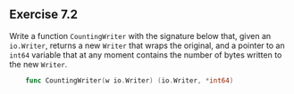## Exercise 7.2
Write a function `CountingWriter` with the signature below that, given an
`io.Writer`, returns a new `Writer` that wraps the original, and a pointer to an `int64` variable
that at any moment contains the number of bytes written to the new `Writer`.
```go
    func CountingWriter(w io.Writer) (io.Writer, *int64)
```